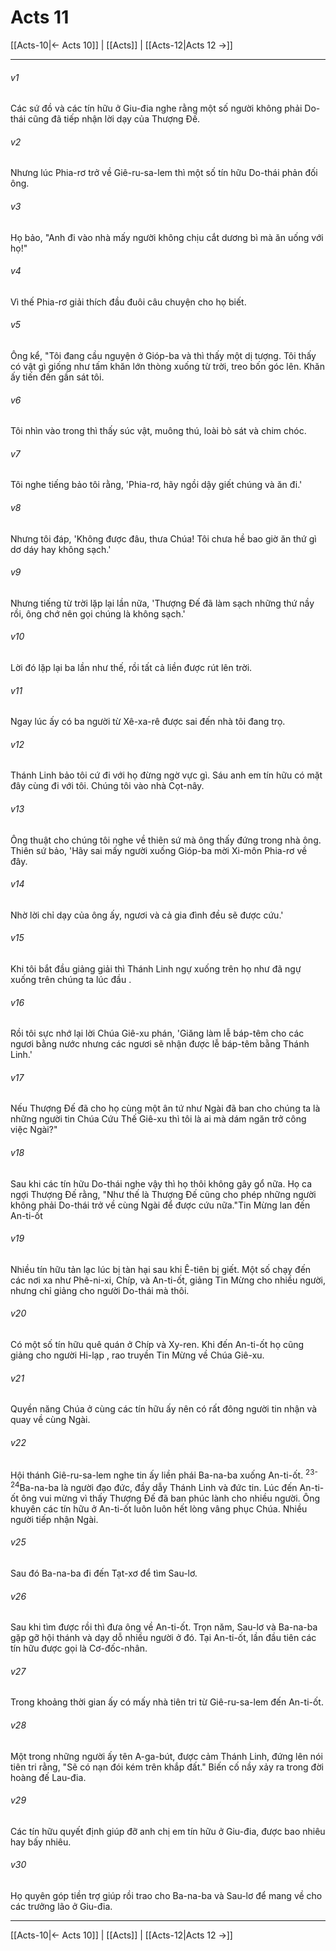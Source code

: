 # Acts 11

[[Acts-10|← Acts 10]] | [[Acts]] | [[Acts-12|Acts 12 →]]
***



###### v1 
Các sứ đồ và các tín hữu ở Giu-đia nghe rằng một số người không phải Do-thái cũng đã tiếp nhận lời dạy của Thượng Đế. 

###### v2 
Nhưng lúc Phia-rơ trở về Giê-ru-sa-lem thì một số tín hữu Do-thái phản đối ông. 

###### v3 
Họ bảo, "Anh đi vào nhà mấy người không chịu cắt dương bì mà ăn uống với họ!" 

###### v4 
Vì thế Phia-rơ giải thích đầu đuôi câu chuyện cho họ biết. 

###### v5 
Ông kể, "Tôi đang cầu nguyện ở Gióp-ba và thì thấy một dị tượng. Tôi thấy có vật gì giống như tấm khăn lớn thòng xuống từ trời, treo bốn góc lên. Khăn ấy tiến đến gần sát tôi. 

###### v6 
Tôi nhìn vào trong thì thấy súc vật, muông thú, loài bò sát và chim chóc. 

###### v7 
Tôi nghe tiếng bảo tôi rằng, 'Phia-rơ, hãy ngồi dậy giết chúng và ăn đi.' 

###### v8 
Nhưng tôi đáp, 'Không được đâu, thưa Chúa! Tôi chưa hề bao giờ ăn thứ gì dơ dáy hay không sạch.' 

###### v9 
Nhưng tiếng từ trời lặp lại lần nữa, 'Thượng Đế đã làm sạch những thứ nầy rồi, ông chớ nên gọi chúng là không sạch.' 

###### v10 
Lời đó lặp lại ba lần như thế, rồi tất cả liền được rút lên trời. 

###### v11 
Ngay lúc ấy có ba người từ Xê-xa-rê được sai đến nhà tôi đang trọ. 

###### v12 
Thánh Linh bảo tôi cứ đi với họ đừng ngờ vực gì. Sáu anh em tín hữu có mặt đây cùng đi với tôi. Chúng tôi vào nhà Cọt-nây. 

###### v13 
Ông thuật cho chúng tôi nghe về thiên sứ mà ông thấy đứng trong nhà ông. Thiên sứ bảo, 'Hãy sai mấy người xuống Gióp-ba mời Xi-môn Phia-rơ về đây. 

###### v14 
Nhờ lời chỉ dạy của ông ấy, ngươi và cả gia đình đều sẽ được cứu.' 

###### v15 
Khi tôi bắt đầu giảng giải thì Thánh Linh ngự xuống trên họ như đã ngự xuống trên chúng ta lúc đầu . 

###### v16 
Rồi tôi sực nhớ lại lời Chúa Giê-xu phán, 'Giăng làm lễ báp-têm cho các ngươi bằng nước nhưng các ngươi sẽ nhận được lễ báp-têm bằng Thánh Linh.' 

###### v17 
Nếu Thượng Đế đã cho họ cùng một ân tứ như Ngài đã ban cho chúng ta là những người tin Chúa Cứu Thế Giê-xu thì tôi là ai mà dám ngăn trở công việc Ngài?" 

###### v18 
Sau khi các tín hữu Do-thái nghe vậy thì họ thôi không gây gổ nữa. Họ ca ngợi Thượng Đế rằng, "Như thế là Thượng Đế cũng cho phép những người không phải Do-thái trở về cùng Ngài để được cứu nữa."Tin Mừng lan đến An-ti-ốt 

###### v19 
Nhiều tín hữu tản lạc lúc bị tàn hại sau khi Ê-tiên bị giết. Một số chạy đến các nơi xa như Phê-ni-xi, Chíp, và An-ti-ốt, giảng Tin Mừng cho nhiều người, nhưng chỉ giảng cho người Do-thái mà thôi. 

###### v20 
Có một số tín hữu quê quán ở Chíp và Xy-ren. Khi đến An-ti-ốt họ cũng giảng cho người Hi-lạp , rao truyền Tin Mừng về Chúa Giê-xu. 

###### v21 
Quyền năng Chúa ở cùng các tín hữu ấy nên có rất đông người tin nhận và quay về cùng Ngài. 

###### v22 
Hội thánh Giê-ru-sa-lem nghe tin ấy liền phái Ba-na-ba xuống An-ti-ốt. <sup class="versenum">23-24</sup>Ba-na-ba là người đạo đức, đầy dẫy Thánh Linh và đức tin. Lúc đến An-ti-ốt ông vui mừng vì thấy Thượng Đế đã ban phúc lành cho nhiều người. Ông khuyên các tín hữu ở An-ti-ốt luôn luôn hết lòng vâng phục Chúa. Nhiều người tiếp nhận Ngài. 

###### v25 
Sau đó Ba-na-ba đi đến Tạt-xơ để tìm Sau-lơ. 

###### v26 
Sau khi tìm được rồi thì đưa ông về An-ti-ốt. Trọn năm, Sau-lơ và Ba-na-ba gặp gỡ hội thánh và dạy dỗ nhiều người ở đó. Tại An-ti-ốt, lần đầu tiên các tín hữu được gọi là Cơ-đốc-nhân. 

###### v27 
Trong khoảng thời gian ấy có mấy nhà tiên tri từ Giê-ru-sa-lem đến An-ti-ốt. 

###### v28 
Một trong những người ấy tên A-ga-bút, được cảm Thánh Linh, đứng lên nói tiên tri rằng, "Sẽ có nạn đói kém trên khắp đất." Biến cố nầy xảy ra trong đời hoàng đế Lau-đia. 

###### v29 
Các tín hữu quyết định giúp đỡ anh chị em tín hữu ở Giu-đia, được bao nhiêu hay bấy nhiêu. 

###### v30 
Họ quyên góp tiền trợ giúp rồi trao cho Ba-na-ba và Sau-lơ để mang về cho các trưởng lão ở Giu-đia.

***
[[Acts-10|← Acts 10]] | [[Acts]] | [[Acts-12|Acts 12 →]]

